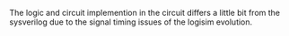 The logic and circuit implemention in the circuit differs a little bit from the sysverilog due to the signal timing issues of the logisim evolution.